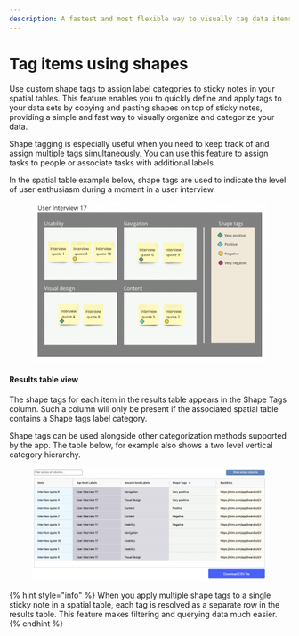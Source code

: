 ```yaml
---
description: A fastest and most flexible way to visually tag data items
---
```


# Tag items using shapes

Use custom shape tags to assign label categories to sticky notes in your spatial tables. This feature enables you to quickly define and apply tags to your data sets by copying and pasting shapes on top of sticky notes, providing a simple and fast way to visually organize and categorize your data.

Shape tagging is especially useful when you need to keep track of and assign multiple tags simultaneously. You can use this feature to assign tasks to people or associate tasks with additional labels.

In the spatial table example below, shape tags are used to indicate the level of user enthusiasm during a moment in a user interview.

<figure><img src="../.gitbook/assets/VisualData_ShapeTags_01.png" alt=""><figcaption></figcaption></figure>

#### Results table view

The shape tags for each item in the results table appears in the Shape Tags column. Such a column will only be present if the associated spatial table contains a Shape tags label category.

Shape tags can be used alongside other categorization methods supported by the app. The table below, for example also shows a two level vertical category hierarchy.&#x20;

<figure><img src="../.gitbook/assets/VisualData_ShapeTags_results_01.png" alt=""><figcaption></figcaption></figure>

{% hint style="info" %}
When you apply multiple shape tags to a single sticky note in a spatial table, each tag is resolved as a separate row in the results table. This feature makes filtering and querying data much easier.
{% endhint %}
